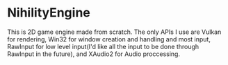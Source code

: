 # NihilityEngine

This is 2D game engine made from scratch. The only APIs I use are Vulkan for rendering, Win32 for window creation and handling and most input, RawInput for low level input(I'd like all the input to be done through RawInput in the future), and XAudio2 for Audio proccessing.
